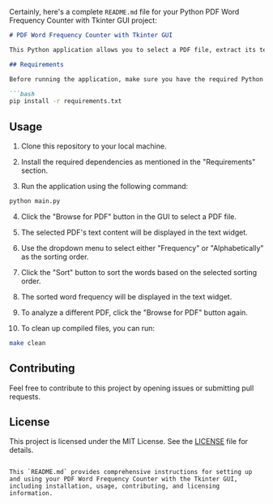 Certainly, here's a complete `README.md` file for your Python PDF Word Frequency Counter with Tkinter GUI project:

```markdown
# PDF Word Frequency Counter with Tkinter GUI

This Python application allows you to select a PDF file, extract its text content, and display word frequency either by frequency or alphabetically in a graphical user interface (GUI) built with Tkinter.

## Requirements

Before running the application, make sure you have the required Python libraries installed. You can install them by running the following command:

```bash
pip install -r requirements.txt
```

## Usage

1. Clone this repository to your local machine.

2. Install the required dependencies as mentioned in the "Requirements" section.

3. Run the application using the following command:

```bash
python main.py
```

4. Click the "Browse for PDF" button in the GUI to select a PDF file.

5. The selected PDF's text content will be displayed in the text widget.

6. Use the dropdown menu to select either "Frequency" or "Alphabetically" as the sorting order.

7. Click the "Sort" button to sort the words based on the selected sorting order.

8. The sorted word frequency will be displayed in the text widget.

9. To analyze a different PDF, click the "Browse for PDF" button again.

10. To clean up compiled files, you can run:

```bash
make clean
```

## Contributing

Feel free to contribute to this project by opening issues or submitting pull requests.

## License

This project is licensed under the MIT License. See the [LICENSE](LICENSE) file for details.
```

This `README.md` provides comprehensive instructions for setting up and using your PDF Word Frequency Counter with the Tkinter GUI, including installation, usage, contributing, and licensing information.
